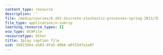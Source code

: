 ```yaml
---
content_type: resource
description: ''
file: /media/courses/6-262-discrete-stochastic-processes-spring-2011/3b81356ad183dfa5d0b6e0f2547a1e87_7CYXy9J4Aao.srt
file_type: application/x-subrip
learning_resource_types: []
ocw_type: OCWFile
resourcetype: Other
title: 3play caption file
uid: 3b81356a-d183-dfa5-d0b6-e0f2547a1e87
---
```

